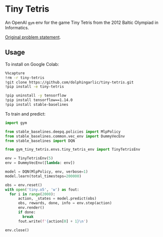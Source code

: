 # Tiny Tetris

An OpenAI `gym` env for the game Tiny Tetris from the 2012 Baltic Olympiad in Informatics.

[Original problem statement](http://www.boi2012.lv/data/day2/eng/tiny.pdf).

## Usage

To install on Google Colab:

```bash
%%capture
!rm -r tiny-tetris
!git clone https://github.com/dolphingarlic/tiny-tetris.git
!pip install -e tiny-tetris

!pip uninstall -y tensorflow
!pip install tensorflow==1.14.0
!pip install stable-baselines
```

To train and predict:

```py
import gym

from stable_baselines.deepq.policies import MlpPolicy
from stable_baselines.common.vec_env import DummyVecEnv
from stable_baselines import DQN

from gym_tiny_tetris.envs.tiny_tetris_env import TinyTetrisEnv

env = TinyTetrisEnv(5)
env = DummyVecEnv([lambda: env])

model = DQN(MlpPolicy, env, verbose=1)
model.learn(total_timesteps=200000)

obs = env.reset()
with open('tiny.o5', 'w') as fout:
  for i in range(2000):
      action, _states = model.predict(obs)
      obs, rewards, done, info = env.step(action)
      env.render()
      if done:
        break
      fout.write(f'{action[0] + 1}\n')

env.close()
```
